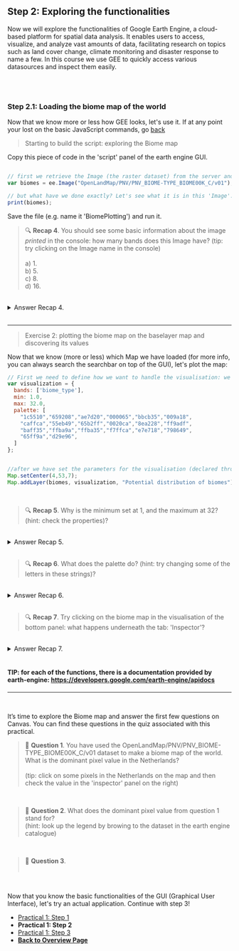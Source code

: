 ## Step 2: Exploring the functionalities
Now we will explore the functionalities of Google Earth Engine, a cloud-based platform for spatial data analysis. It enables users to access, visualize, and analyze vast amounts of data, facilitating research on topics such as land cover change, climate monitoring and disaster response to name a few. In this course we use GEE to quickly access various datasources and inspect them easily.

</br >
</br >

### Step 2.1: Loading the biome map of the world

Now that we know more or less how GEE looks, let's use it. 
If at any point your lost on the basic JavaScript commands, go [back](intro.html)

> Starting to build the script: exploring the Biome map 

Copy this piece of code in the 'script' panel of the earth engine GUI. 

```javascript

// first we retrieve the Image (the raster dataset) from the server and declare the variable
var biomes = ee.Image("OpenLandMap/PNV/PNV_BIOME-TYPE_BIOME00K_C/v01");

// but what have we done exactly? Let's see what it is in this 'Image'. 
print(biomes);

```

Save the file (e.g. name it 'BiomePlotting') and run it. 


> 🔍 **Recap 4**. You should see some basic information about the image *printed* in the console: how many bands does this Image have? (tip: try clicking on the Image name in the console) <br />
> <br />
> a) 1. <br />
> b) 5. <br />
> c) 8. <br />
> d) 16. <br />

<br />
<details>
<summary>Answer Recap 4.</summary>
Answer A. There is only one band available. This indicates that the Biome map consists of a single raster layer, meaning there are no multiple bands present. In contrast, for other types of data, such as average temperature per month, you would typically expect to see 12 bands — one raster layer for each month.
</details>
<br />

***


> Exercise 2: plotting the biome map on the baselayer map and discovering its values


Now that we know (more or less) which Map we have loaded (for more info, you can always search the searchbar on top of the GUI), let's plot the map: 


```javascript
// First we need to define how we want to handle the visualisation: we need to *declare a variable* that describes how/what we want to plot. 
var visualization = {
  bands: ['biome_type'],
  min: 1.0,
  max: 32.0,
  palette: [
    "1c5510","659208","ae7d20","000065","bbcb35","009a18",
    "caffca","55eb49","65b2ff","0020ca","8ea228","ff9adf",
    "baff35","ffba9a","ffba35","f7ffca","e7e718","798649",
    "65ff9a","d29e96",
  ]
};


//after we have set the parameters for the visualisation (declared through the variable 'visualization'we can actually plot: 
Map.setCenter(4,53,7);
Map.addLayer(biomes, visualization, "Potential distribution of biomes");

```

<br />

> 🔍 **Recap 5**. Why is the minimum set at 1, and the maximum at 32? (hint: check the properties)? <br />

<br />
<details>
<summary>Answer Recap 5.</summary>
If you look in the properties, you will see 20 different classes. However, underneath 'biome_type_class_values' you will see that the data ranges from 1 (index 0) to 32 (index 19).
</details>
<br />

> 🔍 **Recap 6**. What does the palette do? (hint: try changing some of the letters in these strings)? <br />

<br />
<details>
<summary>Answer Recap 6.</summary>
The palette colors the different biome types, of which there are 20.
</details>
<br />

> 🔍 **Recap 7**. Try clicking on the biome map in the visualisation of the bottom panel: what happens underneath the tab: 'Inspector'? <br />

<br />
<details>
<summary>Answer Recap 7.</summary>
The inspector shows the value of the raster cell for the visualized map. You are thus 'inspecting' the raster.
</details>
<br />


#### TIP: for each of the functions, there is a documentation provided by earth-engine: https://developers.google.com/earth-engine/apidocs

***
<br />

It’s time to explore the Biome map and answer the first few questions on Canvas. You can find these questions in the quiz associated with this practical.

> 📝 **Question 1**. You have used the OpenLandMap/PNV/PNV_BIOME-TYPE_BIOME00K_C/v01 dataset to make a biome map of the world.
> What is the dominant pixel value in the Netherlands? <br />
> <br />
> (tip: click on some pixels in the Netherlands on the map and then check the value in the 'inspector' panel on the right)

<br />

> 📝 **Question 2**. What does the dominant pixel value from question 1 stand for? 
> <br />
> (hint: look up the legend by browing to the dataset in the earth engine catalogue)

<br />

> 📝 **Question 3**.  
> <br />
> 

<br />

Now that you know the basic functionalities of the GUI (Graphical User Interface), let's try an actual application. Continue with step 3!


<nav>
  <ul>
    <li><a href="https://cagecode.github.io/WFE-practicals/practical1/intro.html">Practical 1: Step 1</a></li>
    <li><strong>Practical 1: Step 2</strong></li>
    <li><a href="https://cagecode.github.io/WFE-practicals/practical1/understandinggradients.html">Practical 1: Step 3</a></li>
    <li><a href="https://cagecode.github.io/WFE-practicals/"><b>Back to Overview Page</b></a></li>
  </ul>
</nav>

